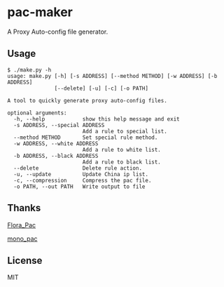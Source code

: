 # pac-maker

A Proxy Auto-config file generator.

## Usage

```
$ ./make.py -h
usage: make.py [-h] [-s ADDRESS] [--method METHOD] [-w ADDRESS] [-b ADDRESS]
               [--delete] [-u] [-c] [-o PATH]

A tool to quickly generate proxy auto-config files.

optional arguments:
  -h, --help            show this help message and exit
  -s ADDRESS, --special ADDRESS
                        Add a rule to special list.
  --method METHOD       Set special rule method.
  -w ADDRESS, --white ADDRESS
                        Add a rule to white list.
  -b ADDRESS, --black ADDRESS
                        Add a rule to black list.
  --delete              Delete rule action.
  -u, --update          Update China ip list.
  -c, --compression     Compress the pac file.
  -o PATH, --out PATH   Write output to file

```

## Thanks

[Flora_Pac](https://github.com/Leask/Flora_Pac)

[mono_pac](https://github.com/blackgear/mono_pac)

## License

MIT
